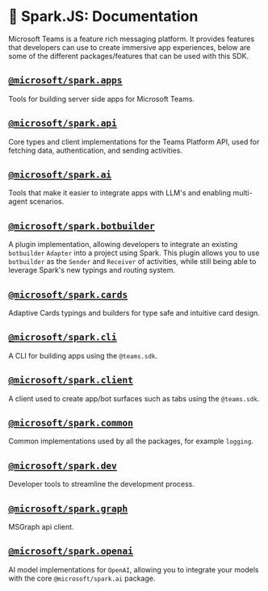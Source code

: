 # 📖 Spark.JS: Documentation

Microsoft Teams is a feature rich messaging platform. It provides features that developers can use
to create immersive app experiences, below are some of the different packages/features that can be used with this SDK.

## [`@microsoft/spark.apps`](https://www.npmjs.com/package/@microsoft/spark.apps)

Tools for building server side apps for Microsoft Teams.

## [`@microsoft/spark.api`](https://www.npmjs.com/package/@microsoft/spark.api)

Core types and client implementations for the Teams Platform API,
used for fetching data, authentication, and sending activities.

## [`@microsoft/spark.ai`](https://www.npmjs.com/package/@microsoft/spark.ai)

Tools that make it easier to integrate apps with LLM's and enabling
multi-agent scenarios.

## [`@microsoft/spark.botbuilder`](https://www.npmjs.com/package/@microsoft/spark.botbuilder)

A plugin implementation, allowing developers to integrate an existing `botbuilder`
`Adapter` into a project using Spark. This plugin allows you to use `botbuilder`
as the `Sender` and `Receiver` of activities, while still being able to leverage
Spark's new typings and routing system.

## [`@microsoft/spark.cards`](https://www.npmjs.com/package/@microsoft/spark.cards)

Adaptive Cards typings and builders for type safe and intuitive card design.

## [`@microsoft/spark.cli`](https://www.npmjs.com/package/@microsoft/spark.cli)

A CLI for building apps using the `@teams.sdk`.

## [`@microsoft/spark.client`](https://www.npmjs.com/package/@microsoft/spark.client)

A client used to create app/bot surfaces such as tabs using the `@teams.sdk`.

## [`@microsoft/spark.common`](https://www.npmjs.com/package/@microsoft/spark.common)

Common implementations used by all the packages, for example `logging`.

## [`@microsoft/spark.dev`](https://www.npmjs.com/package/@microsoft/spark.dev)

Developer tools to streamline the development process.

## [`@microsoft/spark.graph`](https://www.npmjs.com/package/@microsoft/spark.graph)

MSGraph api client.

## [`@microsoft/spark.openai`](https://www.npmjs.com/package/@microsoft/spark.openai)

AI model implementations for `OpenAI`, allowing you to integrate your models
with the core `@microsoft/spark.ai` package.
